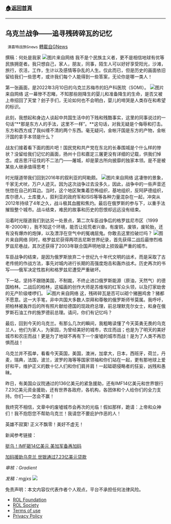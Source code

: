 ###  [:house:返回首頁](https://github.com/ourhimalayas/txt)
---


## 乌克兰战争——追寻残砖碎瓦的记忆
` 澳喜特战旅Gnews` [轉載自GNews](https://gnews.org/zh-hans/2147542/)

撰稿：何处是我家
![](https://assets.gnews.org/wp-content/uploads/2022/03/121.png)图片来自网络
我不是个民族主义者，更不是相信地球有优等民族拥趸者。我只想自己，家人，朋友，同事，陌生人可以好好享受阳光，沙滩，旅行，农活，工作，生计以及感情等杂乱的人生。仅此而已，但是历史的画面依旧留给我们一些思考，或许我们每个人能得到一些答案，无论你是哪一类人！

第一张画面，是2022年3月10日的乌克兰苏梅市的妇产科医院（SOMI）。
![](https://assets.gnews.org/wp-content/uploads/2022/03/1201.png)图片来自网络
这一幕惨不忍睹，不知那些刚降生的婴儿和准备降生的生命，是否又被上帝招回了天堂？刽子手们，无论如何也不会明白，婴儿的啼哭是人类存在和希望的标识。

此刻，我想起和身边人谈起中共国生活中的下贱和残酷事实，这里的同事说过的一句话“**那是东方人的手法，这里不一样”。**这句话，对我无疑是个侮辱和打击。东方和西方成了我纠缠不清的两个东西。毫无疑问，金帐汗国是东方的产物，金帐汗国的拿手本领是什么？

战友们接着看下面的图片吧！国民党和共产党在东北的长春围城是个什么样的惨状？没留给我们记忆的画面，扬州十日和嘉定三屠更没有详细的记载，供我们悼念。成吉思汗征伐的不二法门——屠城，却是蒙古所向披靡的独家本领。是不是被某些人继承值得思考！

时光隧道带我们回到2016年的叙利亚的阿勒颇。
![](https://assets.gnews.org/wp-content/uploads/2022/03/1202.png)图片来自网络
这凄惨的景象，千家无犬吠，万户人迹灭。因为这次战争过去没多久，因此，战争中的一些声音还恍惚在自己的耳边。当时，这个地区聚集着恐怖组织，基地组织，反阿萨德组织，库尔德人，土库曼人，叙利亚的政府军和ISIS等等各种力量混杂在一起，冲突从2012年持续了4年之久，战斗极其血腥和焦灼。最后在俄罗斯的参与下，以重手法摧毁整个城市。战斗结束，难民的故事和历史的怨恨却远远没有结束。

沿着时光隧道我们到达另一处景点，第二次车臣战争后的格罗兹尼市区（1999年-2000年），我不知这个环境，能否让拾荒者兴奋。有废铜，废铁，废轮胎，还有没有爆炸的炮弹，以及漂浮在空气中的冤魂屈鬼。你敢去这里捡破烂吗？
![](https://assets.gnews.org/wp-content/uploads/2022/03/1203.png)图片来自网络
同时，格罗兹尼获得两项吉尼斯世界纪录，首先获得二战后最惨烈格罗兹尼巷战，其次还获得了2003年联合国声明地球上损毁最严重的城市。

车臣战争的结束，是因为俄罗斯放弃二十世纪九十年代文明的战术，而是采取了古老传统的作战方法，事先对城内进行长期的高强度炮击和轰炸战术。历史再次的书写——俄军决定性胜利和格罗兹尼遭受严重破坏。

下一站，坚持不跟随美国，不制裁，不终止进口俄罗斯能源（原油，天然气）的德国柏林。二战后的柏林，这幅画的创作大师是苏维埃的红军众头领，以及打家劫舍的无产阶级喽啰们。
![](https://assets.gnews.org/wp-content/uploads/2022/03/1204.png)图片来自网络
这，残砖碎瓦是否可以砌个猪圈鸡舍？猪都不愿意。这一大手笔，非中共国大多数人崇拜和尊敬的俄罗斯师爷莫属。我呼吁，把柏林被轰炸后的所有照片献给德国的现政府总理，前总理默克尔女士，和身在俄罗斯石油工作的施罗德前总理。请问，你们有记忆吗？

最后，回到今天的乌克兰。有那么几次的瞬间，我粗略读懂了今天英勇无畏的乌克兰人，他们为家人，为家园，为曾经美好的城市，农庄而战；也是为了明天的美好城市和农庄而战！更是为了地球不再有下一个废墟的城市而战！是为了人类不再恐惧而战！

乌克兰并不孤单，看看今天英国，美国，澳洲，加拿大，日本，西班牙，荷兰，丹麦，瑞典，法国，波兰，波罗的海等等国家领袖和你们站在一起，更有那地球上爱好和平，维护正义的数十亿人们和你们肩并肩！一起砥砺侵略者的狂妄，凶残和愚昧。

昨日，有美国众议院通过的136亿美元的紧急援助，还有IMF14亿美元和世界银行7.23亿美元资金援助，还有世界各政府，各机构，各团体和个人给你们的全力支持。你们——怎会不赢！

我终究不相信，文章中的废墟城市会再次的光临！假如那样，跪请：上帝和众神们！我不抱怨您不帮助乌克兰！我请您不要庇护作恶的人！

英雄不寂寞! 正义不飘零！美好不虚无！

新闻参考链接：

[挺乌！IMF砸14亿美元 美加军备再加码](https://www.chinatimes.com/cn/newspapers/20220311000541-260119?chdtv)

[加码援助乌克兰 世银通过7.23亿美元贷款](https://www.ntdtv.com/gb/2022/03/08/a103367565.html)

*审核：Gradient*

*发稿：mgjxs*
![](https://assets.gnews.org/wp-content/uploads/2022/03/TUBIAO-X.jpg)
 

免责声明：本文内容仅代表作者个人观点，平台不承担任何法律风险。

- [ROL Foundation](https://rolfoundation.org/)
- [ROL Society](https://rolsociety.org/)
- [Terms of use](https://gnews.org/terms-of-use-3/)
- [Privacy Policy](https://gnews.org/privacy-policy/)
